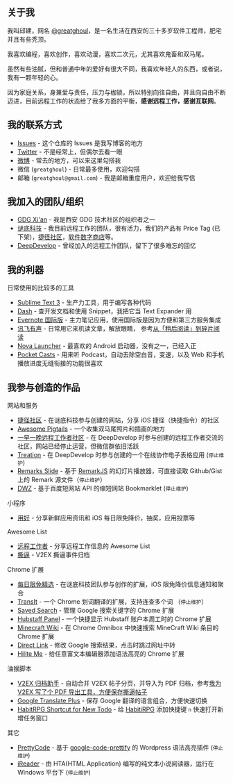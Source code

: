 ## 关于我

我叫邱建，网名 [@greatghoul](https://github.com/greatghoul)，是一名生活在西安的三十多岁软件工程师，肥宅并且有些秃顶。

我喜欢编程，喜欢创作，喜欢动漫，喜欢二次元，尤其喜欢鬼畜和双马尾。

虽然有些油腻，但和普通中年的爱好有很大不同，我喜欢年轻人的东西，或者说，我有一颗年轻的心。

因为家庭关系，身兼爱与责任，压力与枷锁，所以特别向往自由，并且向自由不断迈进，目前远程工作的状态给了我多方面的平衡，**感谢远程工作，感谢互联网**。

## 我的联系方式

* [Issues](https://github.com/greatghoul/profile/issues) - 这个仓库的 Issues 是我写博客的地方
* [Twitter](https://twitter.com/greatghoul) - 不是经常上，但偶尔去看一眼
* [微博](https://twitter.com/greatghoul) - 常去的地方，可以来这里勾搭我
* 微信 (`greatghoul`) - 日常最多使用，欢迎勾搭
* 邮箱 (`greatghoul@gmail.com`) - 我是邮箱重度用户，欢迎给我写信

## 我加入的团队/组织

- [GDG Xi'an](http://gdgxian.org) - 我是西安 GDG 技术社区的组织者之一
- [谜底科技](http://www.miidii.tech/) - 我目前远程工作的团队，很有活力，我们的产品有 Price Tag (已下架)，[捷径社区](http://sharecuts.cn)，[软件数字商店](https://h5.youzan.com/v2/showcase/homepage?alias=XqLRcsuYN3)等。
- [DeepDevelop](http://deepdevelop.com/) - 曾经加入的远程工作团队，留下了很多难忘的回忆

## 我的利器

日常使用的比较多的工具

- [Sublime Text 3](https://www.sublimetext.com/) - 生产力工具，用于编写各种代码
- [Dash](https://kapeli.com/dash) - 查开发文档和使用 Snippet，我把它当 Text Expander 用
- [Evernote 国际版](https://evernote.com/) - 主力笔记应用，使用国际版是因为方便和第三方服务集成
- [讯飞有声](https://www.coolapk.com/apk/com.iflytek.readassistant) - 日常用它来机读文章，解放眼睛，
  参考[从「稍后阅读」到碎片阅读](https://github.com/greatghoul/profile/issues/14)
- [Nova Launcher](http://novalauncher.com/) - 最喜欢的 Android 启动器，没有之一，已经入正
- [Pocket Casts](https://www.pocketcasts.com/) - 用来听 Podcast，自动去除空白音，变速，以及 Web 
  和手机播放进度无缝衔接的功能很喜欢

## 我参与创造的作品

网站和服务

- [捷径社区](https://sharecuts.cn/) - 在谜底科技参与创建的网站，分享 iOS 捷径（快捷指令）的社区
- [Awesome Pigtails](http://pigtails.moe) - 一个收集双马尾照片和插画的地方
- [一早一晚远程工作者社区](https://yizaoyiwan.com/) - 在 DeepDevelop 时参与创建的远程工作者交流的社区，网站已经停止运营，但微信群依旧活跃
- [Treation](https://treation.com/) - 在 DeepDevelop 时参与创建的一个在线协作电子表格应用 (`停止维护`)
- [Remarks Slide](https://github.com/greatghoul/remarks) - 基于 [RemarkJS](https://github.com/gnab/remark "一种 Markdown 格式的幻灯片工具")
  的幻灯片播放器，可直接读取 Github/Gist 上的 Remark 源文件（`停止维护`）
- [DWZ](https://github.com/greatghoul/dwz) - 基于百度短网站 API 的缩短网站 Bookmarklet (`停止维护`)

小程序

- [用好](https://minapp.com/miniapp/8386/) - 分享新鲜应用资讯和 iOS 每日限免降价，抽奖，应用投票等

Awesome List

- [远程工作者](https://github.com/greatghoul/remote-working) - 分享远程工作信息的 Awesome List
- [撕逼](https://github.com/greatghoul/sibi) - V2EX 撕逼事件归档

Chrome 扩展

- [每日限免精选](https://chrome.google.com/webstore/detail/%E6%AF%8F%E6%97%A5%E9%99%90%E5%85%8D%E7%B2%BE%E9%80%89/neambpcjkehpbfgkipkcaigkndfllgbh) - 在谜底科技团队参与创作的扩展，iOS 限免降价信息通知和聚合
- [TransIt](http://gdgxian.org/crx-transit/) - 一个 Chrome 划词翻译的扩展，支持连查多个词 （`停止维护`）
- [Saved Search](https://github.com/greatghoul/saved-search) - 管理 Google 搜索关键字的 Chrome 扩展
- [Hubstaff Panel](https://chrome.google.com/webstore/detail/adfckgelfokkfhhmofjokjopmaelmebl/publish-accepted?authuser=0&hl=en-US) - 一个快捷显示 Hubstaff 账户本周工时的 Chrome 扩展 
- [Minecraft Wiki](https://github.com/greatghoul/minecraft-wiki) - 在 Chrome Omnibox 中快速搜索 MineCraft Wiki 条目的 Chrome 扩展
- [Direct Link](https://github.com/GDG-Xian/crx-direct-link) - 修改 Google 搜索结果，点击时跳过网址中转
- [Hilite Me](https://github.com/GDG-Xian/crx-hiliteme) - 给任意富文本编辑器添加语法高亮的 Chrome 扩展

油猴脚本

- [V2EX 归档助手](https://github.com/greatghoul/sibi/raw/master/tools/save-v2ex.user.js) - 自动合并 V2EX 帖子分页，并导入为 PDF 归档，参考[我为 V2EX 写了个 PDF 导出工具，方便保存撕逼帖子](https://github.com/greatghoul/profile/issues/17)
- [Google Translate Plus](https://openuserjs.org/scripts/greatghoul/Google_Translate_Plus) - 保存 Google 翻译的语言组合，方便快速切换
- [HabitRPG Shortcut for New Todo](https://openuserjs.org/scripts/greatghoul/HabitRPG_Shortcut_for_New_Todo) - 给 [HabitiRPG](http://habitica.com) 添加快捷键 `n` 快速打开新增任务窗口

其它

- [PrettyCode](https://github.com/greatghoul/PrettyCode) - 基于 [google-code-prettify](http://code.google.com/p/google-code-prettify/) 的 Wordpress 语法高亮插件 (`停止维护`)
- [iReader](https://github.com/greatghoul/iReader) - 由 HTA(HTML Application) 编写的纯文本小说阅读器，运行在 Windows 平台下 (`停止维护`)
